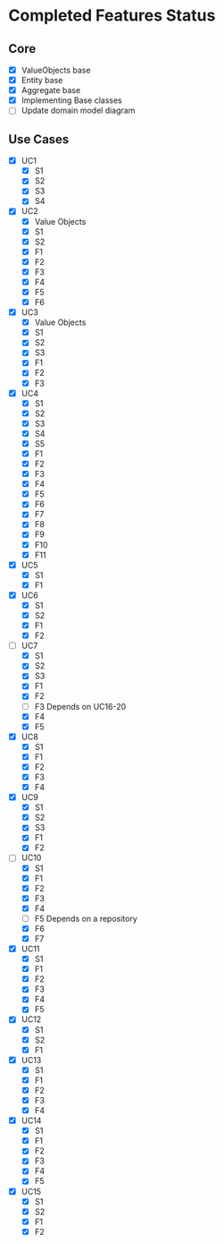 ﻿# Completed Features Status

## Core

* [X] ValueObjects base
* [X] Entity base
* [X] Aggregate base
* [X] Implementing Base classes
* [ ] Update domain model diagram

## Use Cases

* [X] UC1
    * [X] S1
    * [X] S2
    * [X] S3
    * [X] S4
* [X] UC2
    * [X] Value Objects
    * [X] S1
    * [X] S2
    * [X] F1
    * [X] F2
    * [X] F3
    * [X] F4
    * [X] F5
    * [X] F6
* [X] UC3
    * [X] Value Objects
    * [X] S1
    * [X] S2
    * [X] S3
    * [X] F1
    * [X] F2
    * [X] F3
* [X] UC4
  * [X] S1
  * [X] S2
  * [X] S3
  * [X] S4
  * [X] S5
  * [X] F1
  * [X] F2
  * [X] F3
  * [X] F4
  * [X] F5
  * [X] F6
  * [X] F7
  * [X] F8
  * [X] F9
  * [X] F10
  * [X] F11
* [X] UC5
  * [X] S1
  * [X] F1
* [X] UC6
  * [X] S1
  * [X] S2
  * [X] F1
  * [X] F2
* [ ] UC7
  * [X] S1
  * [X] S2
  * [X] S3
  * [X] F1
  * [X] F2
  * [ ] F3 Depends on UC16-20
  * [X] F4
  * [X] F5
* [X] UC8
  * [X] S1
  * [X] F1
  * [X] F2
  * [X] F3
  * [X] F4
* [X] UC9
  * [X] S1
  * [X] S2
  * [X] S3
  * [X] F1
  * [X] F2
* [ ] UC10
  * [X] S1
  * [X] F1
  * [X] F2
  * [X] F3
  * [X] F4
  * [ ] F5 Depends on a repository
  * [X] F6 
  * [X] F7
* [X] UC11
  * [X] S1
  * [X] F1
  * [X] F2
  * [X] F3
  * [X] F4
  * [X] F5 
* [X] UC12
  * [X] S1
  * [X] S2
  * [X] F1 
* [X] UC13
  * [X] S1
  * [X] F1
  * [X] F2
  * [X] F3
  * [X] F4
* [X] UC14
  * [X] S1
  * [X] F1
  * [X] F2
  * [X] F3
  * [X] F4
  * [X] F5
* [X] UC15
  * [X] S1
  * [X] S2
  * [X] F1
  * [X] F2
